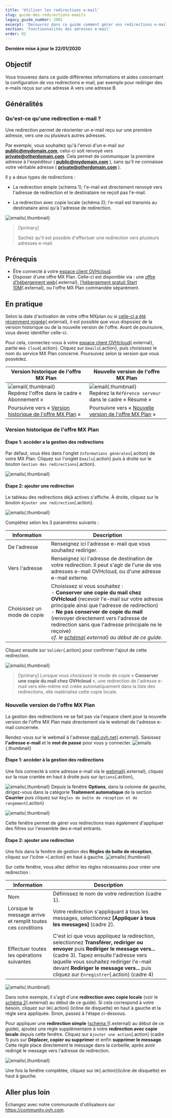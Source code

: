 ```yaml
---
title: 'Utiliser les redirections e-mail'
slug: guide-des-redirections-emails
legacy_guide_number: 2001
excerpt: 'Decouvrez dans ce guide comment gérer vos redirections e-mail'
section: 'Fonctionnalités des adresses e-mail'
order: 01
---
```


**Dernière mise à jour le 22/01/2020**

## Objectif

Vous trouverez dans ce guide différentes informations et aides concernant la configuration de vos redirections e-mail, par exemple pour rediriger des e-mails reçus sur une adresse A vers une adresse B.

## Généralités

### Qu'est-ce qu'une redirection e-mail ?

Une redirection permet de réorienter un e-mail reçu sur une première adresse, vers une ou plusieurs autres adresses.

Par exemple, vous souhaitez qu'à l'envoi d'un e-mail sur **public@mydomain.com**, celui-ci soit renvoyé vers **private@otherdomain.com**. Cela permet de communiquer la première adresse à l'expéditeur ( **public@mydomain.com** ), sans qu'il ne connaisse votre véritable adresse ( **private@otherdomain.com** ).

Il y a deux types de redirections : 

- La redirection simple (schéma 1); l'e-mail est directement renvoyé vers l'adresse de redirection et le destinataire ne reçoit pas l'e-mail. 

- La redirection avec copie locale (schéma 2); l'e-mail est transmis au destinataire ainsi qu'à l'adresse de redirection.

![emails](images/schema-redirect.png){.thumbnail}

> [!primary]
>
> Sachez qu'il est possible d'effectuer une redirection vers plusieurs adresses e-mail.

## Prérequis

- Être connecté à votre [espace client OVHcloud](https://www.ovh.com/auth/?action=gotomanager&from=https://www.ovh.com/fr/&ovhSubsidiary=fr).
- Disposer d'une offre MX Plan. Celle-ci est disponible via : une [offre d’hébergement web](https://www.ovhcloud.com/fr/web-hosting/){.external}, [l'hébergement gratuit Start 10M](https://www.ovhcloud.com/fr/domains/free-web-hosting/){.external}, ou l'offre MX Plan commandée séparément.

## En pratique

Selon la date d'activation de votre offre MXplan ou si [celle-ci a été récemment migrée](https://www.ovhcloud.com/fr/web-hosting/mxplan-migration/){.external}, il est possible que vous disposiez de la version historique ou de la nouvelle version de l'offre. Avant de poursuivre, vous devez identifier celle-ci. 

Pour cela, connectez-vous à votre [espace client OVHcloud](https://www.ovh.com/auth/?action=gotomanager&from=https://www.ovh.com/fr/&ovhSubsidiary=fr){.external}, partie `Web Cloud`{.action}. Cliquez sur `Emails`{.action}, puis choisissez le nom du service MX Plan concerné. Poursuivez selon la version que vous possédez.

|Version historique de l'offre MX Plan|Nouvelle version de l'offre MX Plan|
|---|---|
|![email](images/mxplan-starter-legacy.png){.thumbnail}<br> Repérez l'offre dans le cadre « Abonnement »|![email](images/mxplan-starter-new.png){.thumbnail}<br>Repérez la `Référence serveur` dans le cadre « Résumé »|
|Poursuivre vers « [Version historique de l'offre MX Plan](./#version-historique-de-loffre-mx-plan) »|Poursuivre vers « [Nouvelle version de l'offre MX Plan](./#nouvelle-version-de-loffre-mx-plan_1) »|

### Version historique de l'offre MX Plan

#### Étape 1: accéder a la gestion des redirections
Par défaut, vous êtes dans l'onglet `Informations générales`{.action} de votre MX Plan. Cliquez sur l'onglet `Emails`{.action} puis à droite sur le bouton `Gestion des redirections`{.action}.

![emails](images/mxplan-legacy-1.png){.thumbnail}


#### Étape 2: ajouter une redirection

Le tableau des redirections déjà actives s'affiche. À droite, cliquez sur le bouton `Ajouter une redirection`{.action}.

![emails](images/mxplan-legacy-2.png){.thumbnail}

Complétez selon les 3 paramètres suivants :

|Information|Description| 
|---|---|  
|De l'adresse |Renseignez ici l'adresse e-mail que vous souhaitez rediriger.|  
|Vers l'adresse|Renseignez ici l'adresse de destination de votre redirection. Il peut s'agir de l'une de vos adresses e-mail OVHcloud, ou d'une adresse e-mail externe.|
|Choisissez un mode de copie|Choisissez si vous souhaitez : <br> - **Conserver une copie du mail chez OVHcloud** (recevoir l'e-mail sur votre adresse principale ainsi que l'adresse de redirection) <br> - **Ne pas conserver de copie du mail** (renvoyer directement vers l'adresse de redirection sans que l'adresse principale ne le reçoive) <br> *cf. le [schéma](./#generalites){.external} au début de ce guide.*|

Cliquez ensuite sur `Valider`{.action} pour confirmer l'ajout de cette redirection.

![emails](images/mxplan-legacy-3.png){.thumbnail}

> [!primary]
> Lorsque vous choisissez le mode de copie « **Conserver une copie du mail chez OVHcloud** », une redirection de l'adresse e-mail vers elle-même est créée automatiquement dans la liste des
> redirections, elle matérialise cette copie locale.
> 

### Nouvelle version de l'offre MX Plan

La gestion des redirections ne se fait pas via l'espace client pour la nouvelle version de l'offre MX Plan mais directement via le webmail de l'adresse e-mail concernée.

Rendez-vous sur le webmail à l'adresse [mail.ovh.net](https://www.ovh.com/fr/mail/){.external}. Saisissez **l'adresse e-mail** et le **mot de passe** pour vous y connecter.
![emails](images/webmail.png){.thumbnail}

#### Étape 1: accéder à la gestion des redirections

Une fois connecté à votre adresse e-mail via le [webmail](https://www.ovh.com/fr/mail/){.external}, cliquez sur la roue crantée en haut à droite puis sur `Options`{.action},

![emails](images/mxplan-new-1.png){.thumbnail}
Depuis la fenêtre **Options**, dans la colonne de gauche, dirigez-vous dans la catégorie **Traitement automatique** de la section **Courrier** puis cliquez sur `Règles de boîte de réception et de rangement`{.action} 

![emails](images/mxplan-new-2.png){.thumbnail}

Cette fenêtre permet de gérer vos redirections mais également d'appliquer des filtres sur l'ensemble des e-mail entrants.

#### Étape 2: ajouter une redirection

Une fois dans la fenêtre de gestion des **Règles de boîte de réception**, cliquez sur l'icône `+`{.action} en haut à gauche.
![emails](images/mxplan-new-3.png){.thumbnail}

Sur cette fenêtre, vous allez définir les règles nécessaires pour créer une redirection :

|Information|Description| 
|---|---|  
|Nom |Définissez le nom de votre redirection (cadre 1).|  
|Lorsque le message arrive et remplit toutes ces conditions| Votre redirection s'appliquant à tous les messages, selectionnez **[Appliquer à tous les messages]** (cadre 2).|
|Effectuer toutes les opérations suivantes|C'est ici que vous appliquez la redirection, selectionnez **Transférer, rediriger ou envoyer** puis **Rediriger le message vers...** (cadre 3). Tapez ensuite l'adresse vers laquelle vous souhaitez rediriger l'e-mail devant **Rediriger le message vers...** puis cliquez sur `Enregistrer`{.action} (cadre 4)|


![emails](images/mxplan-new-4.png){.thumbnail}

Dans notre exemple, il s'agit d'une **redirection avec copie locale** (voir le [schéma 2](./#generalites){.external} au début de ce guide). Si cela correspond à votre besoin, cliquez sur `OK`{.action} (icône de disquette) en haut à gauche et la règle sera appliquée. Sinon, passez à l'étape ci-dessous.



Pour appliquer une **redirection simple** ([schéma 1](./#generalites){.external} au début de ce guide), ajoutez une règle supplémentaire à votre **redirection avec copie locale** depuis cette fenêtre. Cliquez sur `Ajouter une action`{.action} (cadre 1) puis sur **Déplacer, copier ou supprimer** et enfin **supprimer le message**. Cette règle place directement le message dans la corbeille, après avoir redirigé le message vers l'adresse de redirection.

![emails](images/mxplan-new-5.png){.thumbnail}

Une fois la fenêtre complétée, cliquez sur `OK`{.action}(icône de disquette) en haut à gauche.

## Aller plus loin

Échangez avec notre communauté d'utilisateurs sur <https://community.ovh.com>.
